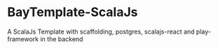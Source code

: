 # BayTemplate-ScalaJs
A ScalaJs Template with scaffolding, postgres, scalajs-react and play-framework in the backend
